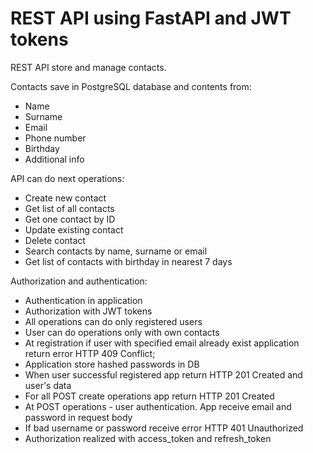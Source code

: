 # REST API using FastAPI and JWT tokens

REST API store and manage contacts.

Contacts save in PostgreSQL database and contents from:
* Name
* Surname
* Email
* Phone number
* Birthday
* Additional info

API can do next operations:
* Create new contact
* Get list of all contacts
* Get one contact by ID
* Update existing contact
* Delete contact
* Search contacts by name, surname or email
* Get list of contacts with birthday in nearest 7 days

Authorization and authentication:
* Authentication in application
* Authorization with JWT tokens
* All operations can do only registered users
* User can do operations only with own contacts
* At registration if user with specified email already exist application return error HTTP 409 Conflict;
* Application store hashed passwords in DB
* When user successful registered app return HTTP 201 Created and user's data
* For all POST create operations app return HTTP 201 Created
* At POST operations - user authentication. App receive email and password in request body
* If bad username or password receive error HTTP 401 Unauthorized
* Authorization realized with access_token and refresh_token
